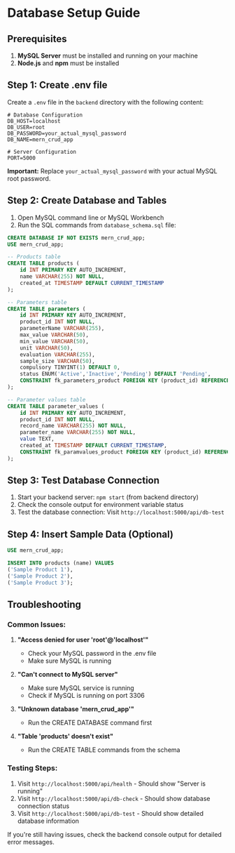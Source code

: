 # Database Setup Guide

## Prerequisites
1. **MySQL Server** must be installed and running on your machine
2. **Node.js** and **npm** must be installed

## Step 1: Create .env file
Create a `.env` file in the `backend` directory with the following content:

```env
# Database Configuration
DB_HOST=localhost
DB_USER=root
DB_PASSWORD=your_actual_mysql_password
DB_NAME=mern_crud_app

# Server Configuration
PORT=5000
```

**Important:** Replace `your_actual_mysql_password` with your actual MySQL root password.

## Step 2: Create Database and Tables
1. Open MySQL command line or MySQL Workbench
2. Run the SQL commands from `database_schema.sql` file:

```sql
CREATE DATABASE IF NOT EXISTS mern_crud_app;
USE mern_crud_app;

-- Products table
CREATE TABLE products (
    id INT PRIMARY KEY AUTO_INCREMENT,
    name VARCHAR(255) NOT NULL,
    created_at TIMESTAMP DEFAULT CURRENT_TIMESTAMP
);

-- Parameters table
CREATE TABLE parameters (
    id INT PRIMARY KEY AUTO_INCREMENT,
    product_id INT NOT NULL,
    parameterName VARCHAR(255),
    max_value VARCHAR(50),
    min_value VARCHAR(50),
    unit VARCHAR(50),
    evaluation VARCHAR(255),
    sample_size VARCHAR(50),
    compulsory TINYINT(1) DEFAULT 0,
    status ENUM('Active','Inactive','Pending') DEFAULT 'Pending',
    CONSTRAINT fk_parameters_product FOREIGN KEY (product_id) REFERENCES products(id) ON DELETE CASCADE
);

-- Parameter values table
CREATE TABLE parameter_values (
    id INT PRIMARY KEY AUTO_INCREMENT,
    product_id INT NOT NULL,
    record_name VARCHAR(255) NOT NULL,
    parameter_name VARCHAR(255) NOT NULL,
    value TEXT,
    created_at TIMESTAMP DEFAULT CURRENT_TIMESTAMP,
    CONSTRAINT fk_paramvalues_product FOREIGN KEY (product_id) REFERENCES products(id) ON DELETE CASCADE
);
```

## Step 3: Test Database Connection
1. Start your backend server: `npm start` (from backend directory)
2. Check the console output for environment variable status
3. Test the database connection: Visit `http://localhost:5000/api/db-test`

## Step 4: Insert Sample Data (Optional)
```sql
USE mern_crud_app;

INSERT INTO products (name) VALUES 
('Sample Product 1'),
('Sample Product 2'),
('Sample Product 3');
```

## Troubleshooting

### Common Issues:

1. **"Access denied for user 'root'@'localhost'"**
   - Check your MySQL password in the .env file
   - Make sure MySQL is running

2. **"Can't connect to MySQL server"**
   - Make sure MySQL service is running
   - Check if MySQL is running on port 3306

3. **"Unknown database 'mern_crud_app'"**
   - Run the CREATE DATABASE command first

4. **"Table 'products' doesn't exist"**
   - Run the CREATE TABLE commands from the schema

### Testing Steps:
1. Visit `http://localhost:5000/api/health` - Should show "Server is running"
2. Visit `http://localhost:5000/api/db-check` - Should show database connection status
3. Visit `http://localhost:5000/api/db-test` - Should show detailed database information

If you're still having issues, check the backend console output for detailed error messages.
